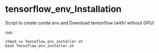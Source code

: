 # tensorflow_env_Installation
Script to create conda env and Download tensorflow (with/ without GPU)

run:
```
chmod +x Tensoflow_env_installer.sh
bash Tensoflow_env_installer.sh
```